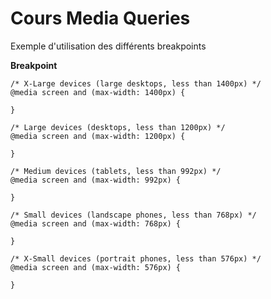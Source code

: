 # Cours Media Queries

Exemple d'utilisation des différents breakpoints

**Breakpoint**
```
/* X-Large devices (large desktops, less than 1400px) */
@media screen and (max-width: 1400px) {
    
}

/* Large devices (desktops, less than 1200px) */
@media screen and (max-width: 1200px) {

}

/* Medium devices (tablets, less than 992px) */
@media screen and (max-width: 992px) {

}

/* Small devices (landscape phones, less than 768px) */
@media screen and (max-width: 768px) {

}

/* X-Small devices (portrait phones, less than 576px) */
@media screen and (max-width: 576px) { 

}
```
